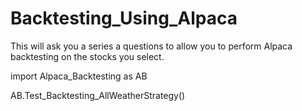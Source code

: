 # Backtesting_Using_Alpaca
This will ask you a series a questions to allow you to perform Alpaca backtesting on the stocks you select. 


import Alpaca_Backtesting as AB

AB.Test_Backtesting_AllWeatherStrategy()
